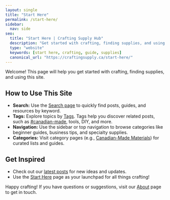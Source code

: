 ```yaml
---
layout: single
title: "Start Here"
permalink: /start-here/
sidebar:
  nav: side
seo:
  title: "Start Here | Crafting Supply Hub"
  description: "Get started with crafting, finding supplies, and using Crafting Supply Hub."
  type: "website"
  keywords: [start here, crafting, guide, supplies]
  canonical_url: "https://craftingsupply.ca/start-here/"
---
```

Welcome! This page will help you get started with crafting, finding supplies, and using this site.

## How to Use This Site

- **Search:** Use the [Search page](/search/) to quickly find posts, guides, and resources by keyword.
- **Tags:** Explore topics by [Tags](/tags/). Tags help you discover related posts, such as [#canadian-made](/tags/canadian-made/), tools, DIY, and more.
- **Navigation:** Use the sidebar or top navigation to browse categories like beginner guides, business tips, and specialty supplies.
- **Categories:** Visit category pages (e.g., [Canadian-Made Materials](/categories/canadian-made/)) for curated lists and guides.

## Get Inspired

- Check out our [latest posts](/posts/) for new ideas and updates.
- Use the [Start Here](/start-here/) page as your launchpad for all things crafting!

Happy crafting! If you have questions or suggestions, visit our [About](/about/) page to get in touch.
